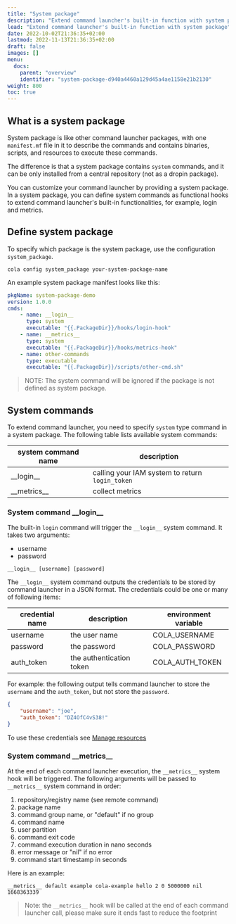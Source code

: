 ```yaml
---
title: "System package"
description: "Extend command launcher's built-in function with system package"
lead: "Extend command launcher's built-in function with system package"
date: 2022-10-02T21:36:35+02:00
lastmod: 2022-11-13T21:36:35+02:00
draft: false
images: []
menu:
  docs:
    parent: "overview"
    identifier: "system-package-d940a4460a129d45a4ae1158e21b2130"
weight: 800
toc: true
---
```


## What is a system package

System package is like other command launcher packages, with one `manifest.mf` file in it to describe the commands and contains binaries, scripts, and resources to execute these commands.

The difference is that a system package contains `system` commands, and it can be only installed from a central repository (not as a dropin package).

You can customize your command launcher by providing a system package. In a system package, you can define system commands as functional hooks to extend command launcher's built-in functionalities, for example, login and metrics.

## Define system package

To specify which package is the system package, use the configuration `system_package`.

```shell
cola config system_package your-system-package-name
```

An example system package manifest looks like this:

```yaml
pkgName: system-package-demo
version: 1.0.0
cmds:
    - name: __login__
      type: system
      executable: "{{.PackageDir}}/hooks/login-hook"
    - name: __metrics__
      type: system
      executable: "{{.PackageDir}}/hooks/metrics-hook"
    - name: other-commands
      type: executable
      executable: "{{.PackageDir}}/scripts/other-cmd.sh"

```

> NOTE: The system command will be ignored if the package is not defined as system package.

## System commands

To extend command launcher, you need to specify `system` type command in a system package.
 The following table lists available system commands:

| system command name | description                                     |
|---------------------|-------------------------------------------------|
| \_\_login\_\_       | calling your IAM system to return `login_token` |
| \_\_metrics\_\_     | collect metrics                                 |

### System command \_\_login\_\_

The built-in `login` command will trigger the `__login__` system command. It takes two arguments:

- username
- password

```shell
__login__ [username] [password]
```

The `__login__` system command outputs the credentials to be stored by command launcher in a JSON format. The credentials could be one or many of following items:

| credential name | description              | environment variable |
|-----------------|--------------------------|----------------------|
| username        | the user name            | COLA_USERNAME        |
| password        | the password             | COLA_PASSWORD        |
| auth_token      | the authentication token | COLA_AUTH_TOKEN      |

For example: the following output tells command launcher to store the `username` and the `auth_token`, but not store the `password`.

```json
{
    "username": "joe",
    "auth_token": "DZ4OfC4vS38!"
}
```

To use these credentials see [Manage resources](../resources)

### System command \_\_metrics\_\_

At the end of each command launcher execution, the `__metrics__` system hook will be triggered. The following arguments will be passed to `__metrics__` system command in order:

1. repository/registry name (see remote command)
2. package name
3. command group name, or "default" if no group
4. command name
5. user partition
6. command exit code
7. command execution duration in nano seconds
8. error message or "nil" if no error
9. command start timestamp in seconds

Here is an example:

```shell
__metrics__ default example cola-example hello 2 0 5000000 nil 1668363339
```

> Note: the `__metrics__` hook will be called at the end of each command launcher call, please make sure it ends fast to reduce the footprint
